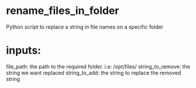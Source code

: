 # rename_files_in_folder
Python script to replace a string in file names on a specific folder

# inputs:
file_path: the path to the required folder. i.e: /opt/files/
string_to_remove: the string we want replaced
string_to_add: the string to replace the removed string
